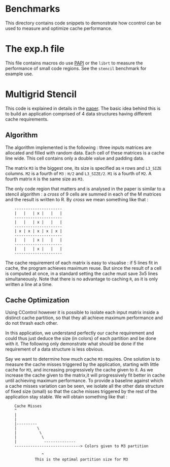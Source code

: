 Benchmarks
==========

This directory contains code snippets to demonstrate how ccontrol can be used
to measure and optimize cache performance.

The exp.h file
==============

This file contains macros do use [PAPI](http://icl.cs.utk.edu/papi/) or the
`librt` to measure the performance of small code regions. See the `stencil`
benchmark for example use.

Multigrid Stencil
=================

This code is explained in details in the
[paper](http://moais.imag.fr/membres/swann.perarnau/pdfs/cacheics11.pdf).  The
basic idea behind this is to build an application comprised of 4 data
structures having different cache requirements.

Algorithm
---------

The algorithm implemented is the following : three inputs matrices are
allocated and filled with random data. Each cell of these matrices is a cache
line wide. This cell contains only a double value and padding data.

The matrix `M3` is the biggest one, its size is specified as `H` rows and
`L3_SIZE` columns. `M2` is a fourth of `M3` : `H/2` and `L3_SIZE/2`. `M1` is a
fourth of `M2`. A fourth matrix `R` is the same size as `M3`.

The only code region that matters and is analysed in the paper is similar to a
stencil algorithm : a _cross_ of 9 cells are summed in each of the M matrices
and the result is written to R. By _cross_ we mean something like that :

        ---------------------
       	|   |   | x |   |   |
       	---------------------
       	|   |   | x |   |   |
       	---------------------
       	| x | x | x | x | x |
       	---------------------
       	|   |   | x |   |   |
       	---------------------
       	|   |   | x |   |   |
       	---------------------

The cache requirement of each matrix is easy to visualise : if 5 lines fit in
cache, the program achieves maximum reuse. But since the result of a cell is
computed at once, in a standard setting the cache must save 3x5 lines
simultaneously. Note that there is no advantage to caching `R`, as it is only
written a line at a time.

Cache Optimization
------------------

Using CControl however it is possible to isolate each input matrix inside a
distinct cache partition, so that they all achieve maximum performance and do
not thrash each other.

In this application, we understand perfectly our cache requirement and could
thus just deduce the size (in colors) of each partition and be done with it.
The following only demonstrate what should be done if the requirement of a data
structure is less obvious.

Say we want to determine how much cache `M3` requires. One solution is to measure
the cache misses triggered by the application, starting with little cache for
`M3`, and increasing progressively the cache given to it.  As we increase the
cache given to the matrix,it will progressively fit better in cache until achieving
maximum performance. To provide a baseline against which a cache misses
variation can be seen, we isolate all the other data structure of fixed size (small) so that
the cache misses triggered by the rest of the application stay stable.
We will obtain something like that :


        Cache Misses
        ^
        |
        |
        |---------
        |         \
        |          \
        |           \
        |            --------------
        -----------------------------> Colors given to M3 partition

                    ^
                 This is the optimal partition size for M3











